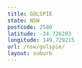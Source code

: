 ```yaml
---
title: GOLSPIE
state: NSW
postcode: 2580
latitude: -34.726283
longitude: 149.729215
url: /nsw/golspie/
layout: suburb
---
```

